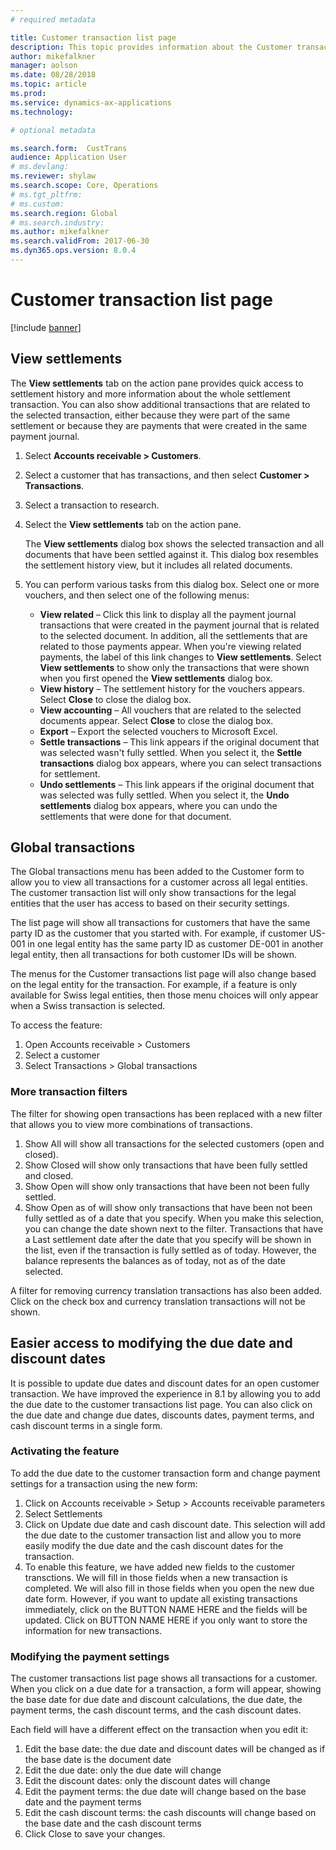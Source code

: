 ```yaml
---
# required metadata

title: Customer transaction list page
description: This topic provides information about the Customer transaction list page for Microsoft Dynamics 365 for Finance and Operations.
author: mikefalkner
manager: aolson
ms.date: 08/28/2018
ms.topic: article
ms.prod: 
ms.service: dynamics-ax-applications
ms.technology: 

# optional metadata

ms.search.form:  CustTrans
audience: Application User
# ms.devlang: 
ms.reviewer: shylaw
ms.search.scope: Core, Operations
# ms.tgt_pltfrm: 
# ms.custom: 
ms.search.region: Global 
# ms.search.industry: 
ms.author: mikefalkner
ms.search.validFrom: 2017-06-30
ms.dyn365.ops.version: 8.0.4
---
```


# Customer transaction list page

[!include [banner](../includes/banner.md)]

## View settlements

The **View settlements** tab on the action pane provides quick access to settlement history and more information about the whole settlement transaction. You can also show additional transactions that are related to the selected transaction, either because they were part of the same settlement or because they are payments that were created in the same payment journal.

1. Select **Accounts receivable \> Customers**.
2. Select a customer that has transactions, and then select **Customer \> Transactions**.
3. Select a transaction to research.
4. Select the **View settlements** tab on the action pane.

    The **View settlements** dialog box shows the selected transaction and all documents that have been settled against it. This dialog box resembles the settlement history view, but it includes all related documents. 

5. You can perform various tasks from this dialog box. Select one or more vouchers, and then select one of the following menus:

    - **View related** – Click this link to display all the payment journal transactions that were created in the payment journal that is related to the selected document. In addition, all the settlements that are related to those payments appear. When you're viewing related payments, the label of this link changes to **View settlements**. Select **View settlements** to show only the transactions that were shown when you first opened the **View settlements** dialog box.
    - **View history** – The settlement history for the vouchers appears. Select **Close** to close the dialog box.
    - **View accounting** – All vouchers that are related to the selected documents appear. Select **Close** to close the dialog box.
    - **Export** – Export the selected vouchers to Microsoft Excel.
    - **Settle transactions** – This link appears if the original document that was selected wasn't fully settled. When you select it, the **Settle transactions** dialog box appears, where you can select transactions for settlement.
    - **Undo settlements** – This link appears if the original document that was selected was fully settled. When you select it, the **Undo settlements** dialog box appears, where you can undo the settlements that were done for that document.
    
## Global transactions

The Global transactions menu has been added to the Customer form to allow you to view all transactions for a customer across all legal entities. The customer transaction list will only show transactions for the legal entities that the user has access to based on their security settings.  

The list page will show all transactions for customers that have the same party ID as the customer that you started with. For example, if customer US-001 in one legal entity has the same party ID as customer DE-001 in another legal entity, then all transactions for both customer IDs will be shown. 

The menus for the Customer transactions list page will also change based on the legal entity for the transaction. For example, if a feature is only available for Swiss legal entities, then those menu choices will only appear when a Swiss transaction is selected.

To access the feature:
1. Open Accounts receivable > Customers 
2. Select a customer
3. Select Transactions > Global transactions

### More transaction filters 

The filter for showing open transactions has been replaced with a new filter that allows you to view more combinations of transactions. 
1. Show All will show all transactions for the selected customers (open and closed).
2. Show Closed will show only transactions that have been fully settled and closed.
3. Show Open will show only transactions that have been not been fully settled.
4. Show Open as of will show only transactions that have been not been fully settled as of a date that you specify. When you make this selection, you can change the date shown next to the filter. Transactions that have a Last settlement date after the date that you specify will be shown in the list, even if the transaction is fully settled as of today. However, the balance represents the balances as of today, not as of the date selected.

A filter for removing currency translation transactions has also been added. Click on the check box and currency translation transactions will not be shown.

## Easier access to modifying the due date and discount dates

It is possible to update due dates and discount dates for an open customer transaction. We have improved the experience in 8.1 by allowing you to add the due date to the customer transactions list page. You can also click on the due date and change due dates, discounts dates, payment terms, and cash discount terms in a single form.

### Activating the feature

To add the due date to the customer transaction form and change payment settings for a transaction using the new form:
1. Click on Accounts receivable > Setup > Accounts receivable parameters
2. Select Settlements
3. Click on Update due date and cash discount date. This selection will add the due date to the customer transaction list and allow you to more easily modify the due date and the cash discount dates for the transaction.
4. To enable this feature, we have added new fields to the customer transctions. We will fill in those fields when a new transaction is completed. We will also fill in those fields when you open the new due date form. However, if you want to update all existing transactions immediately, click on the BUTTON NAME HERE and the fields will be updated. Click on BUTTON NAME HERE if you only want to store the information for new transactions. 

### Modifying the payment settings

The customer transactions list page shows all transactions for a customer. When you click on a due date for a transaction, a form will appear, showing the base date for due date and discount calculations, the due date, the payment terms, the cash discount terms, and the cash discount dates. 

Each field will have a different effect on the transaction when you edit it:
1. Edit the base date: the due date and discount dates will be changed as if the base date is the document date
2. Edit the due date: only the due date will change
3. Edit the discount dates: only the discount dates will change
4. Edit the payment terms: the due date will change based on the base date and the payment terms
5. Edit the cash discount terms: the cash discounts will change based on the base date and the cash discount terms
6. Click Close to save your changes.
